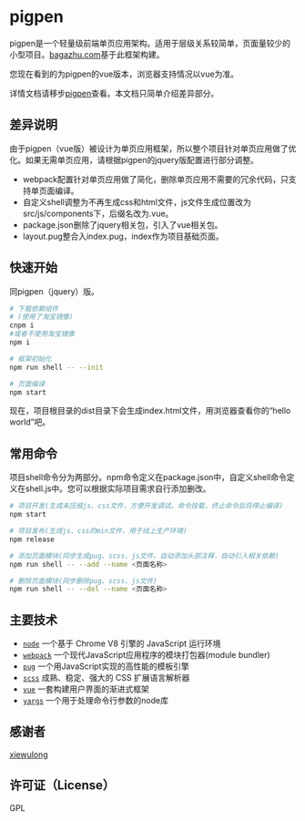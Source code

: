 # pigpen

pigpen是一个轻量级前端单页应用架构。适用于层级关系较简单，页面量较少的小型项目。[bagazhu.com](http://www.bagazhu.com)基于此框架构建。

您现在看到的为pigpen的vue版本，浏览器支持情况以vue为准。

详情文档请移步[pigpen](https://github.com/xiek881028/pigpen)查看。本文档只简单介绍差异部分。

## 差异说明

由于pigpen（vue版）被设计为单页应用框架，所以整个项目针对单页应用做了优化。如果无需单页应用，请根据pigpen的jquery版配置进行部分调整。

- webpack配置针对单页应用做了简化，删除单页应用不需要的冗余代码，只支持单页面编译。
- 自定义shell调整为不再生成css和html文件，js文件生成位置改为src/js/components下，后缀名改为.vue。
- package.json删除了jquery相关包，引入了vue相关包。
- layout.pug整合入index.pug，index作为项目基础页面。

## 快速开始

同pigpen（jquery）版。

```sh
# 下载依赖组件
# (使用了淘宝镜像)
cnpm i
#或者不使用淘宝镜像
npm i

# 框架初始化
npm run shell -- --init

# 页面编译
npm start
```

现在，项目根目录的dist目录下会生成index.html文件，用浏览器查看你的“hello world”吧。

## 常用命令

项目shell命令分为两部分。npm命令定义在package.json中，自定义shell命令定义在shell.js中。您可以根据实际项目需求自行添加删改。

```sh
# 项目开发(生成未压缩js、css文件，方便开发调试。命令挂载，终止命令后将停止编译)
npm start

# 项目发布(生成js、css的min文件，用于线上生产环境)
npm release

# 添加页面模块(同步生成pug、scss、js文件，自动添加头部注释，自动引入相关依赖)
npm run shell -- --add --name <页面名称>

# 删除页面模块(同步删除pug、scss、js文件)
npm run shell -- --del --name <页面名称>
```

## 主要技术

- [`node`](https://nodejs.org) 一个基于 Chrome V8 引擎的 JavaScript 运行环境
- [`webpack`](http://webpack.github.io/) 一个现代JavaScript应用程序的模块打包器(module bundler)
- [`pug`](https://pugjs.org) 一个用JavaScript实现的高性能的模板引擎
- [`scss`](http://www.sasschina.com/) 成熟、稳定、强大的 CSS 扩展语言解析器
- [`vue`](https://cn.vuejs.org/) 一套构建用户界面的渐进式框架
- [`yargs`](https://www.npmjs.com/package/yargs) 一个用于处理命令行参数的node库

## 感谢者

[xiewulong](https://github.com/xiewulong)

## 许可证（License）

GPL

